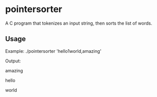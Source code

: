 # pointersorter
A C program that tokenizes an input string, then sorts the list of words.

## Usage
Example: ./pointersorter 'hello1world,amazing'

Output:

amazing

hello

world
